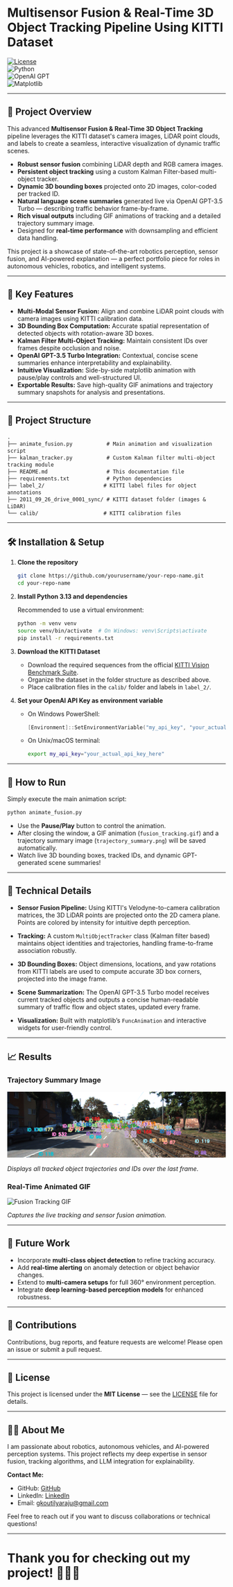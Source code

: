 # Multisensor Fusion & Real-Time 3D Object Tracking Pipeline Using KITTI Dataset

[![License](https://img.shields.io/badge/license-MIT-blue.svg)](LICENSE)  
![Python](https://img.shields.io/badge/python-3.13-blue)  
![OpenAI GPT](https://img.shields.io/badge/OpenAI-GPT--3.5--Turbo-green)  
![Matplotlib](https://img.shields.io/badge/matplotlib-3.7-orange)  

---

## 🚀 Project Overview

This advanced **Multisensor Fusion & Real-Time 3D Object Tracking** pipeline leverages the KITTI dataset's camera images, LiDAR point clouds, and labels to create a seamless, interactive visualization of dynamic traffic scenes.

- **Robust sensor fusion** combining LiDAR depth and RGB camera images.
- **Persistent object tracking** using a custom Kalman Filter-based multi-object tracker.
- **Dynamic 3D bounding boxes** projected onto 2D images, color-coded per tracked ID.
- **Natural language scene summaries** generated live via OpenAI GPT-3.5 Turbo — describing traffic behavior frame-by-frame.
- **Rich visual outputs** including GIF animations of tracking and a detailed trajectory summary image.
- Designed for **real-time performance** with downsampling and efficient data handling.

This project is a showcase of state-of-the-art robotics perception, sensor fusion, and AI-powered explanation — a perfect portfolio piece for roles in autonomous vehicles, robotics, and intelligent systems.

---

## 🎯 Key Features

- **Multi-Modal Sensor Fusion:** Align and combine LiDAR point clouds with camera images using KITTI calibration data.
- **3D Bounding Box Computation:** Accurate spatial representation of detected objects with rotation-aware 3D boxes.
- **Kalman Filter Multi-Object Tracking:** Maintain consistent IDs over frames despite occlusion and noise.
- **OpenAI GPT-3.5 Turbo Integration:** Contextual, concise scene summaries enhance interpretability and explainability.
- **Intuitive Visualization:** Side-by-side matplotlib animation with pause/play controls and well-structured UI.
- **Exportable Results:** Save high-quality GIF animations and trajectory summary snapshots for analysis and presentations.

---

## 📁 Project Structure

```text
.
├── animate_fusion.py           # Main animation and visualization script
├── kalman_tracker.py           # Custom Kalman filter multi-object tracking module
├── README.md                   # This documentation file
├── requirements.txt            # Python dependencies
├── label_2/                   # KITTI label files for object annotations
├── 2011_09_26_drive_0001_sync/ # KITTI dataset folder (images & LiDAR)
└── calib/                     # KITTI calibration files
````

---

## 🛠️ Installation & Setup

1. **Clone the repository**

   ```bash
   git clone https://github.com/yourusername/your-repo-name.git
   cd your-repo-name
   ```

2. **Install Python 3.13 and dependencies**

   Recommended to use a virtual environment:

   ```bash
   python -m venv venv
   source venv/bin/activate  # On Windows: venv\Scripts\activate
   pip install -r requirements.txt
   ```

3. **Download the KITTI Dataset**

   * Download the required sequences from the official [KITTI Vision Benchmark Suite](http://www.cvlibs.net/datasets/kitti/).
   * Organize the dataset in the folder structure as described above.
   * Place calibration files in the `calib/` folder and labels in `label_2/`.

4. **Set your OpenAI API Key as environment variable**

   * On Windows PowerShell:

     ```powershell
     [Environment]::SetEnvironmentVariable("my_api_key", "your_actual_api_key_here", "User")
     ```

   * On Unix/macOS terminal:

     ```bash
     export my_api_key="your_actual_api_key_here"
     ```

---

## 🚀 How to Run

Simply execute the main animation script:

```bash
python animate_fusion.py
```

* Use the **Pause/Play** button to control the animation.
* After closing the window, a GIF animation (`fusion_tracking.gif`) and a trajectory summary image (`trajectory_summary.png`) will be saved automatically.
* Watch live 3D bounding boxes, tracked IDs, and dynamic GPT-generated scene summaries!

---

## 🧠 Technical Details

* **Sensor Fusion Pipeline:**
  Using KITTI's Velodyne-to-camera calibration matrices, the 3D LiDAR points are projected onto the 2D camera plane. Points are colored by intensity for intuitive depth perception.

* **Tracking:**
  A custom `MultiObjectTracker` class (Kalman filter based) maintains object identities and trajectories, handling frame-to-frame association robustly.

* **3D Bounding Boxes:**
  Object dimensions, locations, and yaw rotations from KITTI labels are used to compute accurate 3D box corners, projected into the image frame.

* **Scene Summarization:**
  The OpenAI GPT-3.5 Turbo model receives current tracked objects and outputs a concise human-readable summary of traffic flow and object states, updated every frame.

* **Visualization:**
  Built with matplotlib’s `FuncAnimation` and interactive widgets for user-friendly control.

---

## 📈 Results

### Trajectory Summary Image

![Trajectory Summary](trajectory_summary.png)

*Displays all tracked object trajectories and IDs over the last frame.*

### Real-Time Animated GIF

![Fusion Tracking GIF](fusion_tracking.gif)

*Captures the live tracking and sensor fusion animation.*

---

## 🔮 Future Work

* Incorporate **multi-class object detection** to refine tracking accuracy.
* Add **real-time alerting** on anomaly detection or object behavior changes.
* Extend to **multi-camera setups** for full 360° environment perception.
* Integrate **deep learning-based perception models** for enhanced robustness.

---

## 🤝 Contributions

Contributions, bug reports, and feature requests are welcome! Please open an issue or submit a pull request.

---

## 📜 License

This project is licensed under the **MIT License** — see the [LICENSE](LICENSE) file for details.

---

## 🙋‍♂️ About Me

I am passionate about robotics, autonomous vehicles, and AI-powered perception systems. This project reflects my deep expertise in sensor fusion, tracking algorithms, and LLM integration for explainability.

**Contact Me:**  
- GitHub: [GitHub](https://github.com/GKoutilya)  
- LinkedIn: [LinkedIn](www.linkedin.com/in/koutilya-ganapathiraju-0a3350182)  
- Email: gkoutilyaraju@gmail.com

Feel free to reach out if you want to discuss collaborations or technical questions!

---

# Thank you for checking out my project! 🚗🤖✨